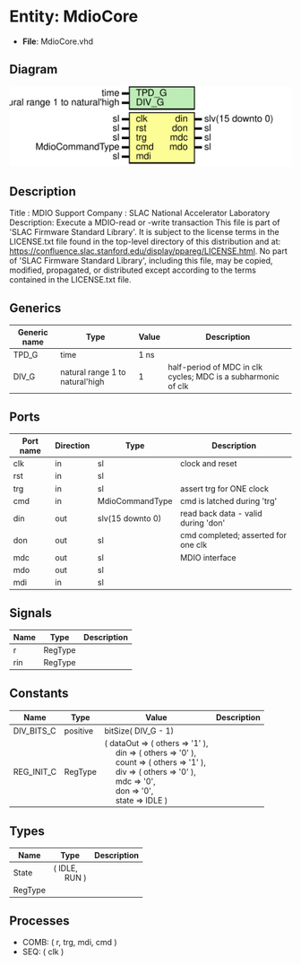 # Entity: MdioCore

- **File**: MdioCore.vhd
## Diagram

![Diagram](MdioCore.svg "Diagram")
## Description

Title      : MDIO Support
Company    : SLAC National Accelerator Laboratory
Description: Execute a MDIO-read or -write transaction
This file is part of 'SLAC Firmware Standard Library'.
It is subject to the license terms in the LICENSE.txt file found in the
top-level directory of this distribution and at:
   https://confluence.slac.stanford.edu/display/ppareg/LICENSE.html.
No part of 'SLAC Firmware Standard Library', including this file,
may be copied, modified, propagated, or distributed except according to
the terms contained in the LICENSE.txt file.
## Generics

| Generic name | Type                            | Value | Description                                                    |
| ------------ | ------------------------------- | ----- | -------------------------------------------------------------- |
| TPD_G        | time                            | 1 ns  |                                                                |
| DIV_G        | natural range 1 to natural'high | 1     | half-period of MDC in clk cycles; MDC is a subharmonic of clk  |
## Ports

| Port name | Direction | Type             | Description                         |
| --------- | --------- | ---------------- | ----------------------------------- |
| clk       | in        | sl               | clock and reset                     |
| rst       | in        | sl               |                                     |
| trg       | in        | sl               | assert trg for ONE clock            |
| cmd       | in        | MdioCommandType  | cmd is latched during 'trg'         |
| din       | out       | slv(15 downto 0) | read back data - valid during 'don' |
| don       | out       | sl               | cmd completed; asserted for one clk |
| mdc       | out       | sl               | MDIO interface                      |
| mdo       | out       | sl               |                                     |
| mdi       | in        | sl               |                                     |
## Signals

| Name | Type    | Description |
| ---- | ------- | ----------- |
| r    | RegType |             |
| rin  | RegType |             |
## Constants

| Name       | Type     | Value                                                                                                                                                                                                                                                                                                                                                                                                                                      | Description |
| ---------- | -------- | ------------------------------------------------------------------------------------------------------------------------------------------------------------------------------------------------------------------------------------------------------------------------------------------------------------------------------------------------------------------------------------------------------------------------------------------ | ----------- |
| DIV_BITS_C | positive |  bitSize( DIV_G - 1)                                                                                                                                                                                                                                                                                                                                                                                                                       |             |
| REG_INIT_C | RegType  |  (      dataOut => ( others => '1' ),<br><span style="padding-left:20px">      din     => ( others => '0' ),<br><span style="padding-left:20px">      count   => ( others => '1' ),<br><span style="padding-left:20px">      div     => ( others => '0' ),<br><span style="padding-left:20px">      mdc     => '0',<br><span style="padding-left:20px">      don     => '0',<br><span style="padding-left:20px">      state   => IDLE    ) |             |
## Types

| Name    | Type                                               | Description |
| ------- | -------------------------------------------------- | ----------- |
| State   | ( IDLE,<br><span style="padding-left:20px"> RUN )  |             |
| RegType |                                                    |             |
## Processes
- COMB: ( r, trg, mdi, cmd )
- SEQ: ( clk )
